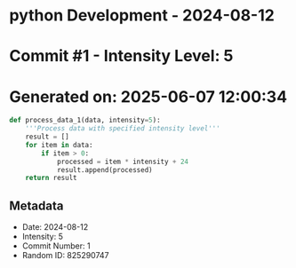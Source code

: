 ﻿# python Development - 2024-08-12
# Commit #1 - Intensity Level: 5
# Generated on: 2025-06-07 12:00:34
```python
def process_data_1(data, intensity=5):
    '''Process data with specified intensity level'''
    result = []
    for item in data:
        if item > 0:
            processed = item * intensity + 24
            result.append(processed)
    return result
```
## Metadata
- Date: 2024-08-12
- Intensity: 5
- Commit Number: 1
- Random ID: 825290747
